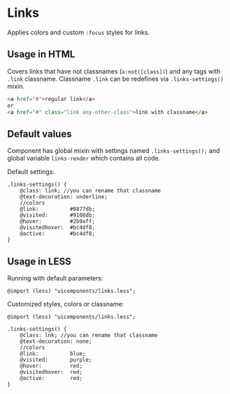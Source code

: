 # Links

Applies colors and custom `:focus` styles for links.

## Usage in HTML

Covers links that have not classnames (`a:not([class])`) and any tags with `.link` classname.
Classname `.link` can be redefines via `.links-settings()` mixin.

```html
<a href="#">regular link</a>
or
<a href="#" class="link any-other-class">link with classname</a>
```

## Default values

Component has global mixin with settings named `.links-settings();` and global variable `links-render` which contains all code.

Default settings:

```less
.links-settings() {
    @class: link; //you can rename that classname
    @text-decoration: underline;
    //colors
    @link:          #0877db;
    @visited:       #9108db;
    @hover:         #2b9aff;
    @visitedhover:  #bc4df8;
    @active:        #bc4df8;
}
```

## Usage in LESS

Running with default parameters:

```less
@import (less) "uicomponents/links.less";
```

Customized styles, colors or classname:

```less
@import (less) "uicomponents/links.less";

.links-settings() {
    @class: lnk; //you can rename that classname
    @text-decoration: none;
    //colors
    @link:          blue;
    @visited:       purple;
    @hover:         red;
    @visitedhover:  red;
    @active:        red;
}
```
